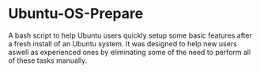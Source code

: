 # Ubuntu-OS-Prepare
A bash script to help Ubuntu users quickly setup some basic features after a fresh install of an Ubuntu system. It was designed to help new users aswell as experienced ones by eliminating some of the need to perform all of these tasks manually.

